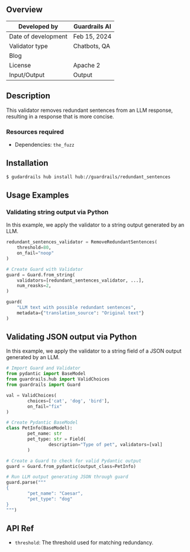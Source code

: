 ## Overview

| Developed by | Guardrails AI |
| --- | --- |
| Date of development | Feb 15, 2024 |
| Validator type | Chatbots, QA |
| Blog |  |
| License | Apache 2 |
| Input/Output | Output |

## Description

This validator removes redundant sentences from an LLM response, resulting in a response that is more concise.

### Resources required

- Dependencies: `the_fuzz`

## Installation

```bash
$ gudardrails hub install hub://guardrails/redundant_sentences
```

## Usage Examples

### Validating string output via Python

In this example, we apply the validator to a string output generated by an LLM.

```python
redundant_sentences_validator = RemoveRedundantSentences(
	threshold=80,
	on_fail="noop"
)

# Create Guard with Validator
guard = Guard.from_string(
    validators=[redundant_sentences_validator, ...],
    num_reasks=2,
)

guard(
    "LLM text with possible redundant sentences",
    metadata={"translation_source": "Original text"}
)
```

## Validating JSON output via Python

In this example, we apply the validator to a string field of a JSON output generated by an LLM.

```python
# Import Guard and Validator
from pydantic import BaseModel
from guardrails.hub import ValidChoices
from guardrails import Guard

val = ValidChoices(
		choices=['cat', 'dog', 'bird'],
		on_fail="fix"
)

# Create Pydantic BaseModel
class PetInfo(BaseModel):
		pet_name: str
		pet_type: str = Field(
				description="Type of pet", validators=[val]
		)

# Create a Guard to check for valid Pydantic output
guard = Guard.from_pydantic(output_class=PetInfo)

# Run LLM output generating JSON through guard
guard.parse("""
{
		"pet_name": "Caesar",
		"pet_type": "dog"
}
""")
```

## API Ref

- `threshold`: The threshold used for matching redundancy.
